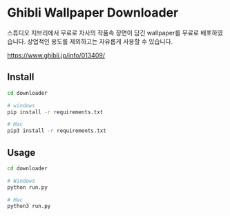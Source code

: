 # Ghibli Wallpaper Downloader

스튜디오 지브리에서 무료로 자사의 작품속 장면이 담긴 wallpaper를 무료로 배포하였습니다. 상업적인 용도를 제외하고는 자유롭게 사용할 수 있습니다.

https://www.ghibli.jp/info/013409/

## Install

```sh
cd downloader

# windows
pip install -r requirements.txt

# Mac
pip3 install -r requirements.txt
```

## Usage

```sh
cd downloader

# Windows
python run.py

# Mac
python3 run.py
```
